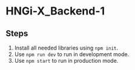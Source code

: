 # HNGi-X_Backend-1

## Steps
1. Install all needed libraries using ```npm init```.
2. Use ```npm run dev``` to run in development mode.
3. Use ```npm start``` to run in production mode.
